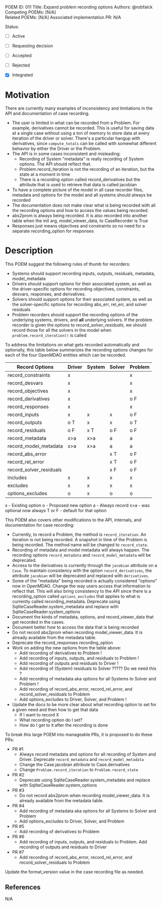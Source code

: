POEM ID: 011
Title: Expand problem recording options
Authors: @robfalck
Competing POEMs: [N/A]  
Related POEMs: [N/A]
Associated implementation PR: N/A

Status:

- [ ] Active
- [ ] Requesting decision
- [ ] Accepted
- [ ] Rejected
- [x] Integrated


Motivation
==========
There are currently many examples of inconsistency and limitations in the API and documentation of case recording. 

* The user is limited in what can be recorded from a Problem. For example, derivatives cannot be recorded. 
  This is useful for saving data at a single case without using a ton of memory to store data at every iteration 
  of the driver or solver. There's a particular hangup with derivatives, since `compute_totals` can be called with 
  somewhat different behavior by either the Driver or the Problem.
* The API is in some cases inconsistent and misleading:
    * Recording of System "metadata" is really recording of System options. The API should reflect that.
    * Problem.record_iteration is not the recording of an iteration, but the state at a moment in time
    * There is a recording option called record_derivatives but the attribute that is used to retrieve that 
    data is called jacobian
* To have a complete picture of the model in all case recorder files, metadata and options for the model and all 
  systems should always be recorded
* The documentation does not make clear what is being recorded with all the recording options and how to access the 
  values being recorded.
* abs2prom is always being recorded. It is also recorded into another table when the init arg, model_viewer_data,
  to CaseRecorder is True
* Responses just means objectives and constraints so no need for a separate recording_option for responses



Description
===========

This POEM suggest the following rules of thumb for recorders:

* Systems should support recording inputs, outputs, residuals, metadata, model_metadata
* Drivers should support options for their associated system, as well as the driver-specific options for recording 
  objectives, constraints, desvars, responses, and derivatives.
* Solvers should support options for their associated system, as well as the solver-specific options for recording 
  abs_err, rel_err, and solver residuals
* Problem recorders should support the recording options of the underlying systems, drivers, and **all** underlying 
  solvers.  If the problem recorder is given the options to _record_solver_residuals_, we should record those for all 
  the solvers in the model when `problem.record_iteration()` is called

To address the limitations on what gets recorded automatically and optionally, this table below 
summarizes the recording options changes for each of the four OpenMDAO entities which can be recorded.

| Record Options          | Driver | System | Solver | Problem |
|-------------------------|--------|--------|--------|---------|
| record_constraints      |   x    |        |        |    x    |
| record_desvars          |   x    |        |        |    x    |
| record_objectives       |   x    |        |        |    x    |
| record_derivatives      |   x    |        |        |    o F  |
| record_responses        |   x    |        |        |    x    |
| record_inputs           |   x    |    x   |    x   |    o F  |
| record_outputs          |   o T  |    x   |    x   |    o T  |
| record_residuals        |   o F  |    x T |    o F |    o F  |
| record_metadata         |   x>a  |    x>a |    a   |    a    |
| record_model_metadata   |   x>a  |    x>a |    a   |    a    |
| record_abs_error        |        |        |    x T |    o F  |
| record_rel_error        |        |        |    x T |    o F  |
| record_solver_residuals |        |        |    x F |    o F  |
| includes                |   x    |    x   |    x   |    x    |
| excludes                |   x    |    x   |    x   |    x    |
| options_excludes        |   o    |    x   |    o   |    o    |

x - Existing option
o - Proposed new option
a - Always record
x>a - was optional now always
T or F - default for that option


This POEM also covers other modifications to the API, internals, and documentation for case recording:

* Currently, to record a Problem, the method is `record_iteration`. An iteration is not being recorded. A snapshot 
  in time of the Problem is being recorded. The method name will be changed to `record_state`.
* Recording of metadata and model metadata will always happen. The recording options 
  `record_metadata` and `record_model_metadata` will be deprecated.
* Access to the derivatives is currently through the `jacobian` attribute on a `Case`. To maintain consistency with 
  the option `record_derivatives`, the attribute `jacobian` will be deprecated and replaced with `derivatives`.
* Some of the "metadata" being recorded is actually considered "options" now in OpenMDAO. 
  Change the way users access that information to reflect that. This will also bring consistency to the API since there
  is a recording_option called `options_excludes` that applies to what is currently called recording_metadata. Deprecate
  using SqliteCaseReader.system_metadata and replace with SqliteCaseReader.system_options
* Document the kinds of metadata, options, and record_viewer_data that get recorded in the cases.
* Document better how to access the data that is being recorded
* Do not record abs2prom when recording model_viewer_data. It is already available from the metadata table.
* Deprecate the record_responses recording_option
* Work on adding the new options from the table above:
    * Add recording of derivatives to Problem !
    * Add recording of inputs, outputs, and residuals to Problem !
    * Add recording of outputs and residuals to Driver !
    * Add recording of (System) residuals to Solver ????? Do we need this ?
    * Add recording of metadata aka options for all Systems to Solver and Problem !
    * Add recording of record_abs_error, record_rel_error, and record_solver_residuals to Problem
    * Add options_excludes to Driver, Solver, and Problem !
* Update the docs to be more clear about what recording option to set for a given need and then how to get that data
    * If I want to record X
    * What recording option do I set?
    * How do I get to it after the recording is done
    
To break this large POEM into manageable PRs, it is proposed to do these PRs:

* PR #1
    * Always record metadata and options for all recording of System and Driver. 
        Deprecate `record_metadata` and `record_model_metadata`
    * Change the Case.jacobian attribute to Case.derivatives
    * Change `Problem.record_iteration` to `Problem.record_state`
* PR #2
    * Deprecate using SqliteCaseReader.system_metadata and replace with SqliteCaseReader.system_options
* PR #3
    * Do not record abs2prom when recording model_viewer_data. It is already available from the metadata table.
* PR #4
    * Add recording of metadata aka options for all Systems to Solver and Problem
    * Add options_excludes to Driver, Solver, and Problem
* PR #5
    * Add recording of derivatives to Problem
* PR #6
    * Add recording of inputs, outputs, and residuals to Problem. Add recording of outputs and residuals to Driver
* PR #7
    * Add recording of record_abs_error, record_rel_error, and record_solver_residuals to Problem
 
 
 Update the format_version value in the case recording file as needed.


References
----------

N/A
